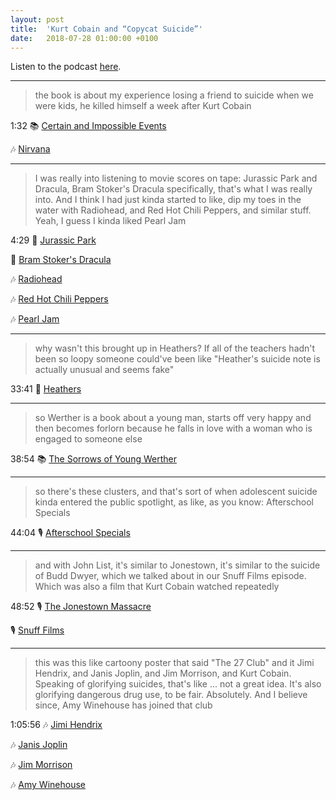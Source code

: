 ```yaml
---
layout: post
title:  'Kurt Cobain and “Copycat Suicide”'
date:   2018-07-28 01:00:00 +0100
---
```

Listen to the podcast [here](https://podcasts.apple.com/us/podcast/kurt-cobain-and-copycat-suicide/id1380008439?i=1000465289929).

----

> the book is about my experience losing a friend to suicide when we were kids, he killed himself a week after Kurt Cobain

1:32 📚 [Certain and Impossible Events](https://books.google.com/books/about/Certain_and_Impossible_Events.html?id=1Hp8zQEACAAJ)

🎶 [Nirvana](https://en.wikipedia.org/wiki/Nirvana_(band))

----

> I was really into listening to movie scores on tape: Jurassic Park and Dracula, Bram Stoker's Dracula specifically, that's what I was really into. And I think I had just kinda started to like, dip my toes in the water with Radiohead, and Red Hot Chili Peppers, and similar stuff. Yeah, I guess I kinda liked Pearl Jam

4:29 🎥 [Jurassic Park](https://en.wikipedia.org/wiki/Jurassic_Park_(film))

🎥 [Bram Stoker's Dracula](https://en.wikipedia.org/wiki/Bram_Stoker%27s_Dracula_(1992_film))

🎶 [Radiohead](https://en.wikipedia.org/wiki/Radiohead)

🎶 [Red Hot Chili Peppers](https://en.wikipedia.org/wiki/Red_Hot_Chili_Peppers)

🎶 [Pearl Jam](https://en.wikipedia.org/wiki/Pearl_Jam)

----

> why wasn't this brought up in Heathers? If all of the teachers hadn't been so loopy someone could've been like "Heather's suicide note is actually unusual and seems fake"

33:41 🎥 [Heathers](https://en.wikipedia.org/wiki/Heathers)

----

> so Werther is a book about a young man, starts off very happy and then becomes forlorn because he falls in love with a woman who is engaged to someone else

38:54 📚 [The Sorrows of Young Werther](https://en.wikipedia.org/wiki/The_Sorrows_of_Young_Werther)

----

> so there's these clusters, and that's sort of when adolescent suicide kinda entered the public spotlight, as like, as you know: Afterschool Specials

44:04 🎙️ [Afterschool Specials](/2018/05/05/afterschool-specials.html)

----

> and with John List, it's similar to Jonestown, it's similar to the suicide of Budd Dwyer, which we talked about in our Snuff Films episode. Which was also a film that Kurt Cobain watched repeatedly

48:52 🎙️ [The Jonestown Massacre](/2018/06/16/the-jonestown-massacre.html)

🎙️ [Snuff Films](/2018/06/25/snuff-films.html)

----

> this was this like cartoony poster that said "The 27 Club" and it Jimi Hendrix, and Janis Joplin, and Jim Morrison, and Kurt Cobain. Speaking of glorifying suicides, that's like ... not a great idea. It's also glorifying dangerous drug use, to be fair. Absolutely. And I believe since, Amy Winehouse has joined that club

1:05:56 🎶 [Jimi Hendrix](https://en.wikipedia.org/wiki/Jimi_Hendrix)

🎶 [Janis Joplin](https://en.wikipedia.org/wiki/Janis_Joplin)

🎶 [Jim Morrison](https://en.wikipedia.org/wiki/Jim_Morrison)

🎶 [Amy Winehouse](https://en.wikipedia.org/wiki/Amy_Winehouse)

